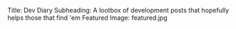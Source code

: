 Title: Dev Diary
Subheading: A lootbox of development posts that hopefully helps those that find 'em
Featured Image: featured.jpg
